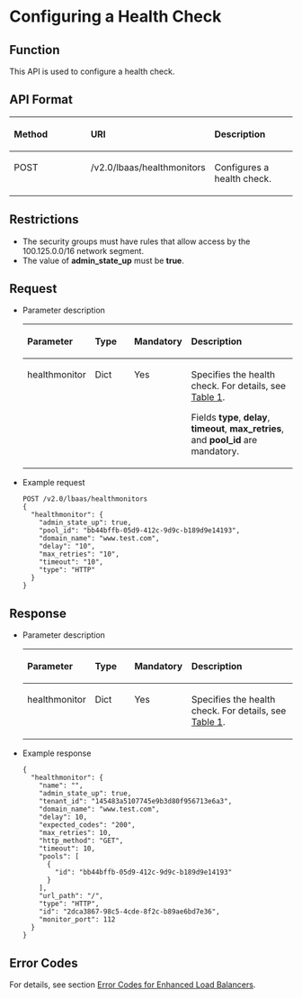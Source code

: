 # Configuring a Health Check<a name="EN-US_TOPIC_0096561563"></a>

## Function<a name="en-us_topic_0049139665_section48637208"></a>

This API is used to configure a health check.

## API Format<a name="en-us_topic_0049139665_section35081689"></a>

<a name="en-us_topic_0049139665_table37609496125926"></a><table><thead align="left"><tr id="en-us_topic_0049139665_row13685301125926"><th class="cellrowborder" valign="top" width="33.33333333333333%" id="mcps1.1.4.1.1"><p id="en-us_topic_0049139665_p16717971125930"><a name="en-us_topic_0049139665_p16717971125930"></a><a name="en-us_topic_0049139665_p16717971125930"></a><strong id="b842352706172312"><a name="b842352706172312"></a><a name="b842352706172312"></a>Method</strong></p>
</th>
<th class="cellrowborder" valign="top" width="33.33333333333333%" id="mcps1.1.4.1.2"><p id="en-us_topic_0049139665_p11978410125930"><a name="en-us_topic_0049139665_p11978410125930"></a><a name="en-us_topic_0049139665_p11978410125930"></a>URI</p>
</th>
<th class="cellrowborder" valign="top" width="33.33333333333333%" id="mcps1.1.4.1.3"><p id="en-us_topic_0049139665_p30727145125930"><a name="en-us_topic_0049139665_p30727145125930"></a><a name="en-us_topic_0049139665_p30727145125930"></a><strong id="b842352706192251"><a name="b842352706192251"></a><a name="b842352706192251"></a>Description</strong></p>
</th>
</tr>
</thead>
<tbody><tr id="en-us_topic_0049139665_row32561654125926"><td class="cellrowborder" valign="top" width="33.33333333333333%" headers="mcps1.1.4.1.1 "><p id="en-us_topic_0049139665_p5776130125930"><a name="en-us_topic_0049139665_p5776130125930"></a><a name="en-us_topic_0049139665_p5776130125930"></a>POST</p>
</td>
<td class="cellrowborder" valign="top" width="33.33333333333333%" headers="mcps1.1.4.1.2 "><p id="en-us_topic_0049139665_p65213355125930"><a name="en-us_topic_0049139665_p65213355125930"></a><a name="en-us_topic_0049139665_p65213355125930"></a>/v2.0/lbaas/healthmonitors</p>
</td>
<td class="cellrowborder" valign="top" width="33.33333333333333%" headers="mcps1.1.4.1.3 "><p id="en-us_topic_0049139665_p47790364125930"><a name="en-us_topic_0049139665_p47790364125930"></a><a name="en-us_topic_0049139665_p47790364125930"></a>Configures a health check.</p>
</td>
</tr>
</tbody>
</table>

## Restrictions<a name="en-us_topic_0049139665_section47299748"></a>

-   The security groups must have rules that allow access by the 100.125.0.0/16 network segment.
-   The value of  **admin\_state\_up**  must be  **true**.

## Request<a name="en-us_topic_0049139665_section54669653"></a>

-   Parameter description

    <a name="en-us_topic_0049139665_table470163"></a><table><thead align="left"><tr id="en-us_topic_0049139665_row24812117"><th class="cellrowborder" valign="top" width="19.59%" id="mcps1.1.5.1.1"><p id="en-us_topic_0049139665_p63624481"><a name="en-us_topic_0049139665_p63624481"></a><a name="en-us_topic_0049139665_p63624481"></a><strong id="b842352706181819"><a name="b842352706181819"></a><a name="b842352706181819"></a>Parameter</strong></p>
    </th>
    <th class="cellrowborder" valign="top" width="17.53%" id="mcps1.1.5.1.2"><p id="en-us_topic_0049139665_p53309370"><a name="en-us_topic_0049139665_p53309370"></a><a name="en-us_topic_0049139665_p53309370"></a><strong id="b84235270610580"><a name="b84235270610580"></a><a name="b84235270610580"></a>Type</strong></p>
    </th>
    <th class="cellrowborder" valign="top" width="8.25%" id="mcps1.1.5.1.3"><p id="en-us_topic_0049139665_p23091719"><a name="en-us_topic_0049139665_p23091719"></a><a name="en-us_topic_0049139665_p23091719"></a><strong id="b8423527061798"><a name="b8423527061798"></a><a name="b8423527061798"></a>Mandatory</strong></p>
    </th>
    <th class="cellrowborder" valign="top" width="54.63%" id="mcps1.1.5.1.4"><p id="en-us_topic_0049139665_p58489969"><a name="en-us_topic_0049139665_p58489969"></a><a name="en-us_topic_0049139665_p58489969"></a><strong id="b842352706192251_1"><a name="b842352706192251_1"></a><a name="b842352706192251_1"></a>Description</strong></p>
    </th>
    </tr>
    </thead>
    <tbody><tr id="en-us_topic_0049139665_row40067039"><td class="cellrowborder" valign="top" width="19.59%" headers="mcps1.1.5.1.1 "><p id="en-us_topic_0049139665_p24204730"><a name="en-us_topic_0049139665_p24204730"></a><a name="en-us_topic_0049139665_p24204730"></a>healthmonitor</p>
    </td>
    <td class="cellrowborder" valign="top" width="17.53%" headers="mcps1.1.5.1.2 "><p id="en-us_topic_0049139665_p14426089"><a name="en-us_topic_0049139665_p14426089"></a><a name="en-us_topic_0049139665_p14426089"></a>Dict</p>
    </td>
    <td class="cellrowborder" valign="top" width="8.25%" headers="mcps1.1.5.1.3 "><p id="en-us_topic_0049139665_p27662549"><a name="en-us_topic_0049139665_p27662549"></a><a name="en-us_topic_0049139665_p27662549"></a>Yes</p>
    </td>
    <td class="cellrowborder" valign="top" width="54.63%" headers="mcps1.1.5.1.4 "><p id="en-us_topic_0049139665_p26073957"><a name="en-us_topic_0049139665_p26073957"></a><a name="en-us_topic_0049139665_p26073957"></a>Specifies the health check. For details, see <a href="overview-18.html#en-us_topic_0049139662_table43819641125220">Table 1</a>.</p>
    <p id="en-us_topic_0049139665_p33339022"><a name="en-us_topic_0049139665_p33339022"></a><a name="en-us_topic_0049139665_p33339022"></a>Fields <strong id="b842352706115514"><a name="b842352706115514"></a><a name="b842352706115514"></a>type</strong>, <strong id="b842352706115525"><a name="b842352706115525"></a><a name="b842352706115525"></a>delay</strong>, <strong id="b842352706115529"><a name="b842352706115529"></a><a name="b842352706115529"></a>timeout</strong>, <strong id="b842352706115532"><a name="b842352706115532"></a><a name="b842352706115532"></a>max_retries</strong>, and <strong id="b842352706115537"><a name="b842352706115537"></a><a name="b842352706115537"></a>pool_id</strong> are mandatory.</p>
    </td>
    </tr>
    </tbody>
    </table>

-   Example request

    ```
    POST /v2.0/lbaas/healthmonitors
    {
      "healthmonitor": {
        "admin_state_up": true,
        "pool_id": "bb44bffb-05d9-412c-9d9c-b189d9e14193",
        "domain_name": "www.test.com",
        "delay": "10",
        "max_retries": "10",
        "timeout": "10",
        "type": "HTTP"
      }
    }
    ```


## Response<a name="en-us_topic_0049139665_section22264835"></a>

-   Parameter description

    <a name="en-us_topic_0049139665_table16106256"></a><table><thead align="left"><tr id="en-us_topic_0049139665_row50461073"><th class="cellrowborder" valign="top" width="19.59%" id="mcps1.1.5.1.1"><p id="en-us_topic_0049139665_p60815108"><a name="en-us_topic_0049139665_p60815108"></a><a name="en-us_topic_0049139665_p60815108"></a><strong id="b842352706181819_1"><a name="b842352706181819_1"></a><a name="b842352706181819_1"></a>Parameter</strong></p>
    </th>
    <th class="cellrowborder" valign="top" width="17.53%" id="mcps1.1.5.1.2"><p id="en-us_topic_0049139665_p27076724"><a name="en-us_topic_0049139665_p27076724"></a><a name="en-us_topic_0049139665_p27076724"></a><strong id="b84235270610580_1"><a name="b84235270610580_1"></a><a name="b84235270610580_1"></a>Type</strong></p>
    </th>
    <th class="cellrowborder" valign="top" width="8.25%" id="mcps1.1.5.1.3"><p id="en-us_topic_0049139665_p45731016"><a name="en-us_topic_0049139665_p45731016"></a><a name="en-us_topic_0049139665_p45731016"></a><strong id="b8423527061798_1"><a name="b8423527061798_1"></a><a name="b8423527061798_1"></a>Mandatory</strong></p>
    </th>
    <th class="cellrowborder" valign="top" width="54.63%" id="mcps1.1.5.1.4"><p id="en-us_topic_0049139665_p13224809"><a name="en-us_topic_0049139665_p13224809"></a><a name="en-us_topic_0049139665_p13224809"></a><strong id="b842352706192251_2"><a name="b842352706192251_2"></a><a name="b842352706192251_2"></a>Description</strong></p>
    </th>
    </tr>
    </thead>
    <tbody><tr id="en-us_topic_0049139665_row64576574"><td class="cellrowborder" valign="top" width="19.59%" headers="mcps1.1.5.1.1 "><p id="en-us_topic_0049139665_p63319983"><a name="en-us_topic_0049139665_p63319983"></a><a name="en-us_topic_0049139665_p63319983"></a>healthmonitor</p>
    </td>
    <td class="cellrowborder" valign="top" width="17.53%" headers="mcps1.1.5.1.2 "><p id="en-us_topic_0049139665_p28645030"><a name="en-us_topic_0049139665_p28645030"></a><a name="en-us_topic_0049139665_p28645030"></a>Dict</p>
    </td>
    <td class="cellrowborder" valign="top" width="8.25%" headers="mcps1.1.5.1.3 "><p id="en-us_topic_0049139665_p38546056"><a name="en-us_topic_0049139665_p38546056"></a><a name="en-us_topic_0049139665_p38546056"></a>Yes</p>
    </td>
    <td class="cellrowborder" valign="top" width="54.63%" headers="mcps1.1.5.1.4 "><p id="en-us_topic_0049139665_p35222847"><a name="en-us_topic_0049139665_p35222847"></a><a name="en-us_topic_0049139665_p35222847"></a>Specifies the health check. For details, see <a href="overview-18.html#en-us_topic_0049139662_table43819641125220">Table 1</a>.</p>
    </td>
    </tr>
    </tbody>
    </table>

-   Example response

    ```
    {
      "healthmonitor": {
        "name": "",
        "admin_state_up": true,
        "tenant_id": "145483a5107745e9b3d80f956713e6a3",
        "domain_name": "www.test.com",
        "delay": 10,
        "expected_codes": "200",
        "max_retries": 10,
        "http_method": "GET",
        "timeout": 10,
        "pools": [
          {
            "id": "bb44bffb-05d9-412c-9d9c-b189d9e14193"
          }
        ],
        "url_path": "/",
        "type": "HTTP",
        "id": "2dca3867-98c5-4cde-8f2c-b89ae6bd7e36",
        "monitor_port": 112
      }
    }
    ```


## Error Codes<a name="en-us_topic_0049139655_section64643717"></a>

For details, see section  [Error Codes for Enhanced Load Balancers](error-codes-for-enhanced-load-balancers.md).

